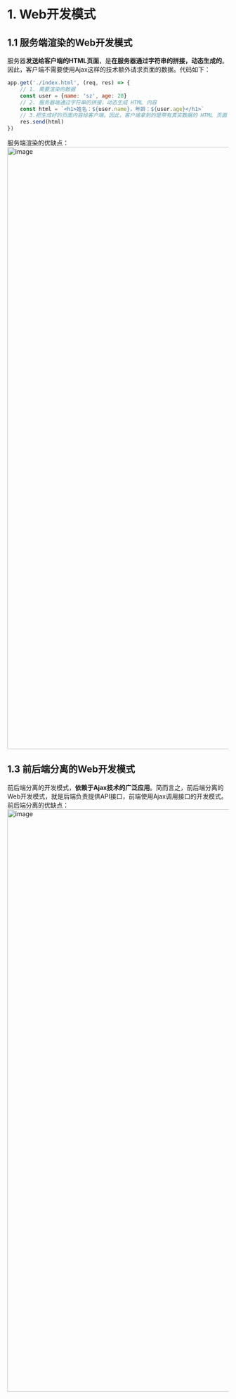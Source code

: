 # 1. Web开发模式

## 1.1 服务端渲染的Web开发模式
服务器**发送给客户端的HTML页面**，是**在服务器通过字符串的拼接，动态生成的**。因此，客户端不需要使用Ajax这样的技术额外请求页面的数据。代码如下：
```Javascript
app.get('./index.html', (req, res) => {
    // 1. 需要渲染的数据
    const user = {name: 'sz', age: 20}
    // 2. 服务器端通过字符串的拼接，动态生成 HTML 内容
    const html = `<h1>姓名：${user.name}，年龄：${user.age}</h1>`
    // 3.把生成好的页面内容给客户端。因此，客户端拿到的是带有真实数据的 HTML 页面
    res.send(html)
})
```
服务端渲染的优缺点：  
<img width="1372" alt="image" src="https://github.com/user-attachments/assets/3b3f627b-c553-4fe5-8496-16eb37b55716">


## 1.3 前后端分离的Web开发模式
前后端分离的开发模式，**依赖于Ajax技术的广泛应用**。简而言之，前后端分离的Web开发模式，就是后端负责提供API接口，前端使用Ajax调用接口的开发模式。  
前后端分离的优缺点：  
<img width="1327" alt="image" src="https://github.com/user-attachments/assets/3292c1c6-319d-49da-b370-9c7ec98baa25">
